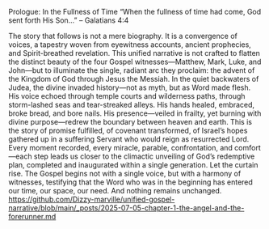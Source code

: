 Prologue: In the Fullness of Time
“When the fullness of time had come, God sent forth His Son…” – Galatians 4:4

The story that follows is not a mere biography. It is a convergence of voices, a tapestry woven from eyewitness accounts, ancient prophecies, and Spirit-breathed revelation. This unified narrative is not crafted to flatten the distinct beauty of the four Gospel witnesses—Matthew, Mark, Luke, and John—but to illuminate the single, radiant arc they proclaim: the advent of the Kingdom of God through Jesus the Messiah.
In the quiet backwaters of Judea, the divine invaded history—not as myth, but as Word made flesh. His voice echoed through temple courts and wilderness paths, through storm-lashed seas and tear-streaked alleys. His hands healed, embraced, broke bread, and bore nails. His presence—veiled in frailty, yet burning with divine purpose—redrew the boundary between heaven and earth.
This is the story of promise fulfilled, of covenant transformed, of Israel’s hopes gathered up in a suffering Servant who would reign as resurrected Lord. Every moment recorded, every miracle, parable, confrontation, and comfort—each step leads us closer to the climactic unveiling of God’s redemptive plan, completed and inaugurated within a single generation.
Let the curtain rise. The Gospel begins not with a single voice, but with a harmony of witnesses, testifying that the Word who was in the beginning has entered our time, our space, our need. And nothing remains unchanged.
https://github.com/Dizzy-marville/unified-gospel-narrative/blob/main/_posts/2025-07-05-chapter-1-the-angel-and-the-forerunner.md
